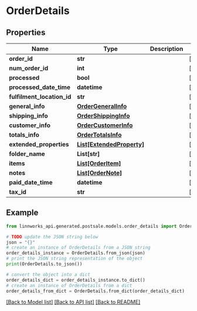 # OrderDetails


## Properties

Name | Type | Description | Notes
------------ | ------------- | ------------- | -------------
**order_id** | **str** |  | [optional] 
**num_order_id** | **int** |  | [optional] 
**processed** | **bool** |  | [optional] 
**processed_date_time** | **datetime** |  | [optional] 
**fulfilment_location_id** | **str** |  | [optional] 
**general_info** | [**OrderGeneralInfo**](OrderGeneralInfo.md) |  | [optional] 
**shipping_info** | [**OrderShippingInfo**](OrderShippingInfo.md) |  | [optional] 
**customer_info** | [**OrderCustomerInfo**](OrderCustomerInfo.md) |  | [optional] 
**totals_info** | [**OrderTotalsInfo**](OrderTotalsInfo.md) |  | [optional] 
**extended_properties** | [**List[ExtendedProperty]**](ExtendedProperty.md) |  | [optional] 
**folder_name** | **List[str]** |  | [optional] 
**items** | [**List[OrderItem]**](OrderItem.md) |  | [optional] 
**notes** | [**List[OrderNote]**](OrderNote.md) |  | [optional] 
**paid_date_time** | **datetime** |  | [optional] 
**tax_id** | **str** |  | [optional] 

## Example

```python
from linnworks_api.generated.postsale.models.order_details import OrderDetails

# TODO update the JSON string below
json = "{}"
# create an instance of OrderDetails from a JSON string
order_details_instance = OrderDetails.from_json(json)
# print the JSON string representation of the object
print(OrderDetails.to_json())

# convert the object into a dict
order_details_dict = order_details_instance.to_dict()
# create an instance of OrderDetails from a dict
order_details_from_dict = OrderDetails.from_dict(order_details_dict)
```
[[Back to Model list]](../README.md#documentation-for-models) [[Back to API list]](../README.md#documentation-for-api-endpoints) [[Back to README]](../README.md)



